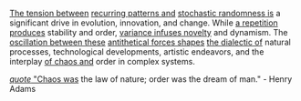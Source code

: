
[The tension between](3/3/2/2/1/3/1/.Conflict) [recurring patterns and](3/3/2/2/2/1/.Recurring%20Themes) [stochastic randomness is](2/2/3/1/3/_Determinism-Randomness) a significant drive in evolution, innovation, and change. While [a repetition produces](3/2/1/3/2/1/1/1/_Repetition-Variation) stability and order, [variance infuses novelty](1/1/2/3/3/_Repeating-Random) and dynamism. The [oscillation between these](1/3/1/2/1/1/2/2/_Oscillation-Mass%20Difference) [antithetical forces shapes](1/2/1/3/1/2/2/3/_Flat-Curved) [the dialectic of](1/1/2/1/.Existential%20Dialectics) natural processes, technological developments, artistic endeavors, and the interplay [of chaos and](3/3/2/2/3/_Chaos-Order) order in complex systems.

[_quote_ "Chaos was](3/3/2/2/3/_Chaos-Order) the law of nature; order was the dream of man." - Henry Adams

